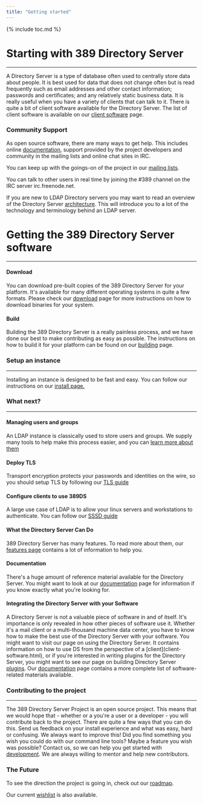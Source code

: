 ```yaml
---
title: "Getting started"
---
```


{% include toc.md %}

# Starting with 389 Directory Server
------------------------------------

A Directory Server is a type of database often used to centrally store data about people. It is best
used for data that does not change often but is read frequently such as email addresses and other
contact information; passwords and certificates; and any relatively static business data. It is
really useful when you have a variety of clients that can talk to it. There is quite a bit of client
software available for the Directory Server. The list of client software is available on our
[client software](FAQ/client-software.html) page.

### Community Support

As open source software, there are many ways to get help. This includes online
[documentation](documentation.html), support provided by the project developers and community in the
mailing lists and online chat sites in IRC.

You can keep up with the goings-on of the project in our [mailing lists](mailing-lists.html).

You can talk to other users in real time by joining the \#389 channel on the IRC server irc.freenode.net.

If you are new to LDAP Directory servers you may want to read an overview of the Directory Server
[architecture](design/architecture.html). This will introduce you to a lot of the technology and
terminology behind an LDAP server.

# Getting the 389 Directory Server software
-------------------------------------------

#### Download

You can download pre-built copies of the 389 Directory Server for your platform. It's available for
many different operating systems in quite a few formats. Please check our [download](../download.html)
page for more instructions on how to download binaries for your system.

#### Build

Building the 389 Directory Server is a really painless process, and we have done our best to make
contributing as easy as possible. The instructions on how to build it for your platform can be found
on our [building](../development/building.html) page.

### Setup an instance
---------------------

Installing an instance is designed to be fast and easy. You can follow our instructions on our
[install page.](../howto/howto-install-389.html)


### What next?
--------------

#### Managing users and groups

An LDAP instance is classically used to store users and groups. We supply many tools to help
make this process easier, and you can [learn more about them](../howto/howto-users-and-groups.html)

#### Deploy TLS

Transport encryption protects your passwords and identities on the wire, so you should setup
TLS by following our [TLS guide](../howto/howto-ssl.html)

#### Configure clients to use 389DS

A large use case of LDAP is to allow your linux servers and workstations to authenticate. You can
follow our [SSSD guide](../howto/howto-sssd.html)

#### What the Directory Server Can Do

389 Directory Server has many features. To read more about them, our [features page](features.html) contains
a lot of information to help you.

#### Documentation

There's a huge amount of reference material available for the Directory Server. You might want to look at our [documentation](/documentation.html) page for information if you know exactly what you're looking for.

#### Integrating the Directory Server with your Software

A Directory Server is not a valuable piece of software in and of itself. It's importance is only revealed in how other pieces of software use it. Whether it's a mail client or a multi-thousand machine data center, you have to know how to make the best use of the Directory Server with your software. You might want to visit our page on using the Directory Server. It contains information on how to use DS from the perspective of a [client](client- software.html), or if you're interested in writing plugins for the Directory Server, you might want to see our page on building Directory Server [plugins](../design/plugins.html). Our [documentation](../documentation.html) page contains a more complete list of software-related materials available.

### Contributing to the project
-------------------------------

The 389 Directory Server Project is an open source project. This means that we would hope that -
whether or a you're a user or a developer - you will contribute back to the project. There are quite
a few ways that you can do this. Send us feedback on your install experience and what was easy, hard
or confusing. We always want to improve this! Did you find something you wish you could do with
our command line tools? Maybe a feature you wish was possible? Contact us, so we can help you
get started with [development](../development.html). We are always willing to mentor and help new
contributors.

### The Future

To see the direction the project is going in, check out our [roadmap](/docs/FAQ/roadmap.html).

Our current [wishlist](/docs/FAQ/wishlist.html) is also available.

